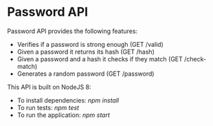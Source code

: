 # Password API

Password API provides the following features:

* Verifies if a password is strong enough (GET /valid)
* Given a password it returns its hash (GET /hash)
* Given a password and a hash it checks if they match (GET /check-match)
* Generates a random password (GET /password)


This API is built on NodeJS 8:

* To install dependencies: _npm install_
* To run tests: _npm test_
* To run the application: _npm start_
